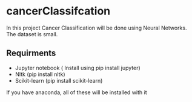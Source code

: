 # cancerClassifcation
In this project Cancer Classification will be done using Neural Networks.
The dataset is small.

## Requirments
* Jupyter notebook ( Install using pip install jupyter)
* Nltk (pip install nltk)
* Scikit-learn (pip install scikit-learn)

If you have anaconda, all of these will be installed with it

